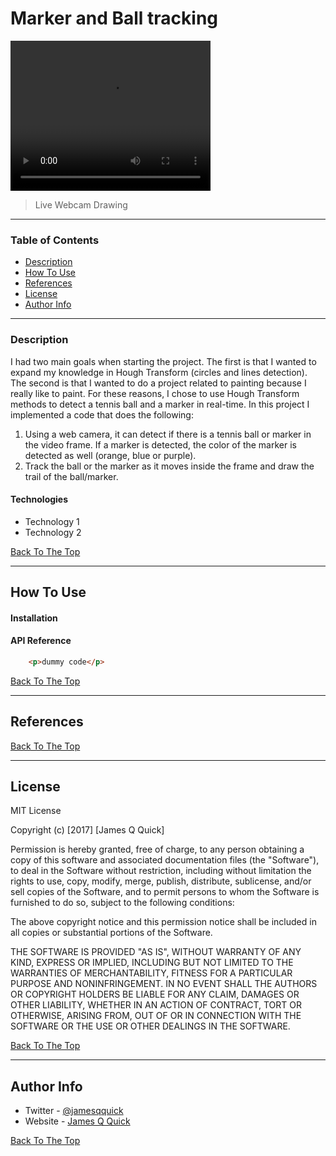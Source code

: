 # Marker and Ball tracking

<video width="320" height="240" controls>
  <source src="Resources/projectsVideo.MOV" type="video/mp4">
</video>


> Live Webcam Drawing

---

### Table of Contents

- [Description](#description)
- [How To Use](#how-to-use)
- [References](#references)
- [License](#license)
- [Author Info](#author-info)

---

### Description

I had two main goals when starting the project. The first is that I wanted to expand my knowledge in Hough Transform (circles and lines detection). The second is that I wanted to do a project related to painting because I really like to paint. For these reasons, I chose to use Hough Transform methods to detect a tennis ball and a marker in real-time. In this project I implemented a code that does the following:

1. Using a web camera, it can detect if there is a tennis ball or marker in the video frame. If a marker is detected, the color of the marker is detected as well (orange, blue or purple).
2. Track the ball or the marker as it moves inside the frame and draw the trail of the ball/marker.


#### Technologies

- Technology 1
- Technology 2

[Back To The Top](#read-me-template)

---

## How To Use

#### Installation



#### API Reference

```html
    <p>dummy code</p>
```
[Back To The Top](#read-me-template)

---

## References
[Back To The Top](#read-me-template)

---

## License

MIT License

Copyright (c) [2017] [James Q Quick]

Permission is hereby granted, free of charge, to any person obtaining a copy
of this software and associated documentation files (the "Software"), to deal
in the Software without restriction, including without limitation the rights
to use, copy, modify, merge, publish, distribute, sublicense, and/or sell
copies of the Software, and to permit persons to whom the Software is
furnished to do so, subject to the following conditions:

The above copyright notice and this permission notice shall be included in all
copies or substantial portions of the Software.

THE SOFTWARE IS PROVIDED "AS IS", WITHOUT WARRANTY OF ANY KIND, EXPRESS OR
IMPLIED, INCLUDING BUT NOT LIMITED TO THE WARRANTIES OF MERCHANTABILITY,
FITNESS FOR A PARTICULAR PURPOSE AND NONINFRINGEMENT. IN NO EVENT SHALL THE
AUTHORS OR COPYRIGHT HOLDERS BE LIABLE FOR ANY CLAIM, DAMAGES OR OTHER
LIABILITY, WHETHER IN AN ACTION OF CONTRACT, TORT OR OTHERWISE, ARISING FROM,
OUT OF OR IN CONNECTION WITH THE SOFTWARE OR THE USE OR OTHER DEALINGS IN THE
SOFTWARE.

[Back To The Top](#read-me-template)

---

## Author Info

- Twitter - [@jamesqquick](https://twitter.com/jamesqquick)
- Website - [James Q Quick](https://jamesqquick.com)

[Back To The Top](#read-me-template)
